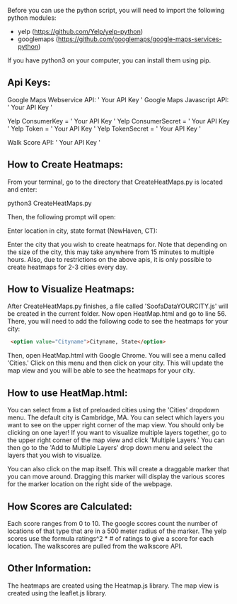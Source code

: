
Before you can use the python script, you will need to import the following python modules:

- yelp (https://github.com/Yelp/yelp-python)
- googlemaps (https://github.com/googlemaps/google-maps-services-python)

If you have python3 on your computer, you can install them using pip.

## Api Keys:

Google Maps Webservice API: ' Your API Key '
Google Maps Javascript API: ' Your API Key '


Yelp ConsumerKey =  ' Your API Key '
Yelp ConsumerSecret = ' Your API Key '
Yelp Token = ' Your API Key '
Yelp TokenSecret = ' Your API Key '

Walk Score API: ' Your API Key '

## How to Create Heatmaps:

From your terminal, go to the directory that CreateHeatMaps.py is located and enter:

python3 CreateHeatMaps.py

Then, the following prompt will open: 

Enter location in city, state format (NewHaven, CT): 

Enter the city that you wish to create heatmaps for. Note that depending on the size of the city, this may take 
anywhere from 15 minutes to multiple hours. Also, due to restrictions on the above apis, it is only possible to create heatmaps for 2-3 
cities every day.


## How to Visualize Heatmaps:

After CreateHeatMaps.py finishes, a file called 'SoofaDataYOURCITY.js' will be created in the current folder. Now open
HeatMap.html and go to line 56. There, you will need to add the following code to see the heatmaps for your city:

```` HTML
 <option value="Cityname">Cityname, State</option>
 ````

 Then, open HeatMap.html with Google Chrome. You will see a menu called 'Cities.' Click on this menu and then click on your city. This will update the map view and you will be able to see the heatmaps for your city. 

## How to use HeatMap.html:

You can select from a list of preloaded cities using the 'Cities' dropdown menu. The default city is Cambridge, MA. You can select which layers you want to see on the upper right corner of the map view. You should only be clicking on one layer! If you want to visualize multiple layers together, go to the upper right corner of the map view and click 'Multiple Layers.' You can then go to the 'Add to Multiple Layers' drop down menu and select the layers that you wish to visualize. 

You can also click on the map itself. This will create a draggable marker that you can move around. Dragging this marker will display the various scores for the marker location on the right side of the webpage.

## How Scores are Calculated:

Each score ranges from 0 to 10. The google scores count the number of locations of that type that are in a 500 meter radius of the marker. The yelp scores use the formula ratings^2 * # of ratings to give a score for each location. The walkscores are pulled from the walkscore API. 

## Other Information:

The heatmaps are created using the Heatmap.js library. The map view is created using the leaflet.js library.
